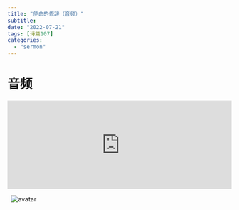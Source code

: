 ```yaml
---
title: "使命的修辞（音频）"
subtitle: 
date: "2022-07-21"
tags: [诗篇107]
categories: 
  - "sermon"
---
```



# **音频**

<iframe src="https://www.buzzsprout.com/1787660/10972903-?client_source=small_player&iframe=true" loading="lazy" width="100%" height="200" frameborder="0" scrolling="no" title='暮云的半导体, 使命的修辞'></iframe>

 
![avatar](https://muyunradio.com/wp-content/uploads/2022/05/WechatIMG503.jpeg)
